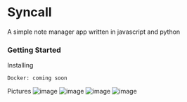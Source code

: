# Syncall

A simple note manager app written in javascript and python

### Getting Started


Installing

    Docker: coming soon

Pictures
![image](https://github.com/BalazsCsutar222855/Syncall/assets/144050403/d1bddccd-2a2d-4ce5-a122-c22efd222f57)
![image](https://github.com/BalazsCsutar222855/Syncall/assets/144050403/202ba06c-c989-4bec-81a1-51f201512af1)
![image](https://github.com/BalazsCsutar222855/Syncall/assets/144050403/dd7cec03-8285-4a39-9efa-1df0f958658c)
![image](https://github.com/BalazsCsutar222855/Syncall/assets/144050403/981246a2-e5e0-4131-bc3f-0e76f5de23af)

